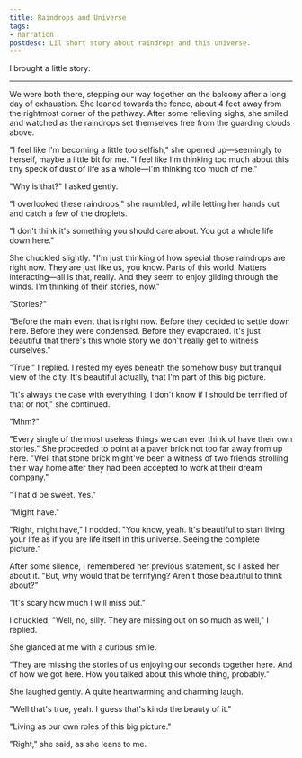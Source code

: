 ```yaml
---
title: Raindrops and Universe
tags:
- narration
postdesc: Lil short story about raindrops and this universe.
---
```


I brought a little story:

---

We were both there, stepping our way together on the balcony after a long day of exhaustion. She leaned towards the fence, about 4 feet away from the rightmost corner of the pathway. After some relieving sighs, she smiled and watched as the raindrops set themselves free from the guarding clouds above.

"I feel like I'm becoming a little too selfish," she opened up—seemingly to herself, maybe a little bit for me. "I feel like I'm thinking too much about this tiny speck of dust of life as a whole—I'm thinking too much of me."

"Why is that?" I asked gently.

"I overlooked these raindrops," she mumbled, while letting her hands out and catch a few of the droplets.

"I don't think it's something you should care about. You got a whole life down here."

She chuckled slightly. "I'm just thinking of how special those raindrops are right now. They are just like us, you know. Parts of this world. Matters interacting—all is that, really. And they seem to enjoy gliding through the winds. I'm thinking of their stories, now."

"Stories?"

"Before the main event that is right now. Before they decided to settle down here. Before they were condensed. Before they evaporated. It's just beautiful that there's this whole story we don't really get to witness ourselves."

"True," I replied. I rested my eyes beneath the somehow busy but tranquil view of the city. It's beautiful actually, that I'm part of this big picture.

"It's always the case with everything. I don't know if I should be terrified of that or not," she continued.

"Mhm?"

"Every single of the most useless things we can ever think of have their own stories." She proceeded to point at a paver brick not too far away from up here. "Well that stone brick might've been a witness of two friends strolling their way home after they had been accepted to work at their dream company." 

"That'd be sweet. Yes."

"Might have."

"Right, might have," I nodded. "You know, yeah. It's beautiful to start living your life as if you are life itself in this universe. Seeing the complete picture."

After some silence, I remembered her previous statement, so I asked her about it. "But, why would that be terrifying? Aren't those beautiful to think about?"

"It's scary how much I will miss out."

I chuckled. "Well, no, silly. They are missing out on so much as well," I replied.

She glanced at me with a curious smile.

"They are missing the stories of us enjoying our seconds together here. And of how we got here. How you talked about this whole thing, probably."

She laughed gently. A quite heartwarming and charming laugh.

"Well that's true, yeah. I guess that's kinda the beauty of it."

"Living as our own roles of this big picture."

"Right," she said, as she leans to me.
